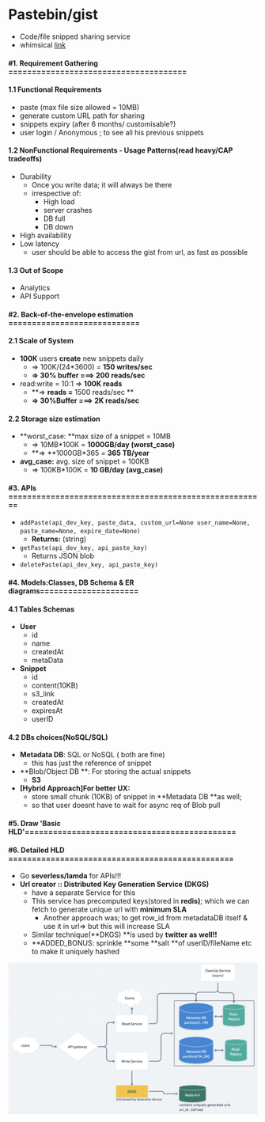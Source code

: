 # Pastebin/gist

* Code/file snipped sharing service
* whimsical [link](https://whimsical.com/pastebin-4xky1h5bhCG2S9YL7VEB7k)

#### #1. Requirement Gathering ======================================

#### 1.1 Functional Requirements

* paste (max file size allowed = 10MB)
* generate custom URL path for sharing
* snippets expiry (after 6 months/ customisable?)
* user login / Anonymous ; to see all his previous snippets

#### 1.2 NonFunctional Requirements - Usage Patterns(read heavy/CAP tradeoffs)

* Durability
  * Once you write data; it will always be there
  * irrespective of:
    * High load
    * server crashes
    * DB full
    * DB down
* High availability
* Low latency
  * user should be able to access the gist from url, as fast as possible

#### 1.3 Out of Scope

* Analytics
* API Support

#### #2. Back-of-the-envelope estimation ============================

#### 2.1 Scale of System

* **100K** users **create** new snippets daily
  * \=> 100K/(24\*3600) = **150 writes/sec**
  * **=> 30% buffer ===> 200 reads/sec**
* read:write = 10:1 => **100K reads**
  * \*\*=> **reads =** 1500 reads/sec \*\*
  * **=> 30%Buffer ===> 2K reads/sec**

#### 2.2 Storage size estimation

* \*\*worst\_case: \*\*max size of a snippet = 10MB
  * \=> 10MB\*100K = **1000GB/day (worst\_case)**
  * \*\*=> \*\*1000GB\*365 = **365 TB/year**
* **avg\_case:** avg. size of snippet = 100KB
  * \=> 100KB\*100K = **10 GB/day (avg\_case)**

#### #3. APIs =======================================================

* `addPaste(api_dev_key, paste_data, custom_url=None user_name=None, paste_name=None, expire_date=None)`
  * **Returns:** (string)
* `getPaste(api_dev_key, api_paste_key)`
  * Returns JSON blob
* `deletePaste(api_dev_key, api_paste_key)`

#### #4. Models:Classes, DB Schema & ER diagrams=====================

#### 4.1 Tables Schemas

* **User**
  * id
  * name
  * createdAt
  * metaData
* **Snippet**
  * id
  * content(10KB)
  * s3\_link
  * createdAt
  * expiresAt
  * userID

#### 4.2 DBs choices(NoSQL/SQL)

* **Metadata DB**: SQL or NoSQL ( both are fine)
  * this has just the reference of snippet
* \*\*Blob/Object DB \*\*: For storing the actual snippets
  * **S3**
* **\[Hybrid Approach]For better UX:**
  * store small chunk (10KB) of snippet in \*\*Metadata DB \*\*as well;
  * so that user doesnt have to wait for async req of Blob pull

#### #5. Draw 'Basic HLD'=============================================

#### #6. Detailed HLD ================================================

* Go **severless/lamda** for APIs!!!
* **Url creator :: Distributed Key Generation Service (DKGS)**
  * have a separate Service for this
  * This service has precomputed keys(stored in **redis)**; which we can fetch to generate unique url with **minimum SLA**
    * Another approach was; to get row\_id from metadataDB itself & use it in url=> but this will increase SLA
  * Similar technique(\*\*DKGS) \*\*is used by **twitter as well!!**
  * \*\*ADDED\_BONUS: sprinkle \*\*some \*\*salt \*\*of userID/fileName etc to make it uniquely hashed

![](../../.gitbook/assets/screenshot-2021-08-28-at-8.50.24-pm.png)